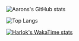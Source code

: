 ![Aarons's GitHub stats](https://github-readme-stats.vercel.app/api?username=Barsu5489&theme=dark&show_icons=true)

![Top Langs](https://github-readme-stats.vercel.app/api/top-langs/?username=Barsu5489&layout=donut-vertical)


[![Harlok's WakaTime stats](https://github-readme-stats.vercel.app/api/wakatime?username=Barsu5489&layout=compact)](https://github.com/anuraghazra/github-readme-stats)
